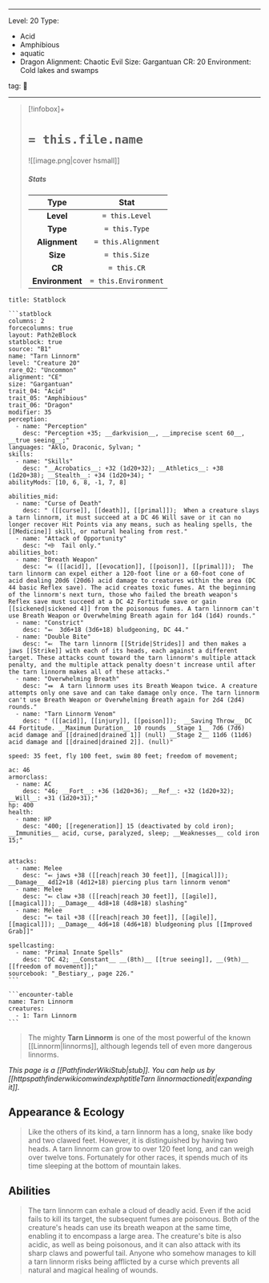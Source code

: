 
---


Level: 20
Type:
- Acid
- Amphibious
- aquatic
- Dragon
Alignment: Chaotic Evil
Size: Gargantuan
CR: 20
Environment: Cold lakes and swamps


tag: 👹

---

> [!infobox]+
> #  `= this.file.name`
> ![[image.png|cover hsmall]]
> ##### Stats
> Type | Stat |
> :---:|:---:|
> **Level** | `= this.Level` |
> **Type** | `= this.Type` |
> **Alignment** | `= this.Alignment` |
> **Size** | `= this.Size` |
> **CR** | `= this.CR` |
> **Environment** | `= this.Environment` |




````ad-info
title: Statblock

```statblock
columns: 2
forcecolumns: true
layout: Path2eBlock
statblock: true
source: "B1"
name: "Tarn Linnorm"
level: "Creature 20"
rare_02: "Uncommon"
alignment: "CE"
size: "Gargantuan"
trait_04: "Acid"
trait_05: "Amphibious"
trait_06: "Dragon"
modifier: 35
perception:
  - name: "Perception"
    desc: "Perception +35; __darkvision__, __imprecise scent 60__, __true seeing__;"
languages: "Aklo, Draconic, Sylvan; "
skills:
  - name: "Skills"
    desc: "__Acrobatics__: +32 (1d20+32); __Athletics__: +38 (1d20+38); __Stealth__: +34 (1d20+34); "
abilityMods: [10, 6, 8, -1, 7, 8]

abilities_mid:
  - name: "Curse of Death"
    desc: " ([[curse]], [[death]], [[primal]]);  When a creature slays a tarn linnorm, it must succeed at a DC 46 Will save or it can no longer recover Hit Points via any means, such as healing spells, the [[Medicine]] skill, or natural healing from rest."
  - name: "Attack of Opportunity"
    desc: "⬲  Tail only."
abilities_bot:
  - name: "Breath Weapon"
    desc: "⬺ ([[acid]], [[evocation]], [[poison]], [[primal]]);  The tarn linnorm can expel either a 120-foot line or a 60-foot cone of acid dealing 20d6 (20d6) acid damage to creatures within the area (DC 44 basic Reflex save). The acid creates toxic fumes. At the beginning of the linnorm's next turn, those who failed the breath weapon's Reflex save must succeed at a DC 42 Fortitude save or gain [[sickened|sickened 4]] from the poisonous fumes. A tarn linnorm can't use Breath Weapon or Overwhelming Breath again for 1d4 (1d4) rounds."
  - name: "Constrict"
    desc: "⬻  3d6+18 (3d6+18) bludgeoning, DC 44."
  - name: "Double Bite"
    desc: "⬻  The tarn linnorm [[Stride|Strides]] and then makes a jaws [[Strike]] with each of its heads, each against a different target. These attacks count toward the tarn linnorm's multiple attack penalty, and the multiple attack penalty doesn't increase until after the tarn linnorm makes all of these attacks."
  - name: "Overwhelming Breath"
    desc: "⬽  A tarn linnorm uses its Breath Weapon twice. A creature attempts only one save and can take damage only once. The tarn linnorm can't use Breath Weapon or Overwhelming Breath again for 2d4 (2d4) rounds."
  - name: "Tarn Linnorm Venom"
    desc: " ([[acid]], [[injury]], [[poison]]);  __Saving Throw__ DC 44 Fortitude. __Maximum Duration__ 10 rounds __Stage 1__ 7d6 (7d6) acid damage and [[drained|drained 1]] (null) __Stage 2__ 11d6 (11d6) acid damage and [[drained|drained 2]]. (null)"

speed: 35 feet, fly 100 feet, swim 80 feet; freedom of movement;

ac: 46
armorclass:
  - name: AC
    desc: "46; __Fort__: +36 (1d20+36); __Ref__: +32 (1d20+32); __Will__: +31 (1d20+31);"
hp: 400
health:
  - name: HP
    desc: "400; [[regeneration]] 15 (deactivated by cold iron); __Immunities__ acid, curse, paralyzed, sleep; __Weaknesses__ cold iron 15;"


attacks:
  - name: Melee
    desc: "⬻ jaws +38 ([[reach|reach 30 feet]], [[magical]]); __Damage__ 4d12+18 (4d12+18) piercing plus tarn linnorm venom"
  - name: Melee
    desc: "⬻ claw +38 ([[reach|reach 30 feet]], [[agile]], [[magical]]); __Damage__ 4d8+18 (4d8+18) slashing"
  - name: Melee
    desc: "⬻ tail +38 ([[reach|reach 30 feet]], [[agile]], [[magical]]); __Damage__ 4d6+18 (4d6+18) bludgeoning plus [[Improved Grab]]"

spellcasting:
  - name: "Primal Innate Spells"
    desc: "DC 42; __Constant__ __(8th)__ [[true seeing]], __(9th)__ [[freedom of movement]];"
sourcebook: "_Bestiary_, page 226."
```

```encounter-table
name: Tarn Linnorm
creatures:
  - 1: Tarn Linnorm
```

````



> The mighty **Tarn Linnorm** is one of the most powerful of the known [[Linnorm|linnorms]], although legends tell of even more dangerous linnorms.



*This page is a [[PathfinderWikiStub|stub]]. You can help us by [[httpspathfinderwikicomwindexphptitleTarn linnormactionedit|expanding it]].*


## Appearance & Ecology

> Like the others of its kind, a tarn linnorm has a long, snake like body and two clawed feet. However, it is distinguished by having two heads. A tarn linnorm can grow to over 120 feet long, and can weigh over twelve tons. Fortunately for other races, it spends much of its time sleeping at the bottom of mountain lakes.


## Abilities

> The tarn linnorm can exhale a cloud of deadly acid. Even if the acid fails to kill its target, the subsequent fumes are poisonous. Both of the creature's heads can use its breath weapon at the same time, enabling it to encompass a large area. The creature's bite is also acidic, as well as being poisonous, and it can also attack with its sharp claws and powerful tail.
> Anyone who somehow manages to kill a tarn linnorm risks being afflicted by a curse which prevents all natural and magical healing of wounds.










